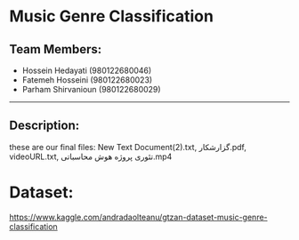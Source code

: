 # Music Genre Classification

## Team Members:
- Hossein Hedayati (980122680046)
- Fatemeh Hosseini (980122680023)
- Parham Shirvanioun (980122680029)
------------

## Description:
these are our final files:
New Text Document(2).txt, 
گزارشکار.pdf, 
videoURL.txt, 
تئوری پروژه هوش محاسباتی.mp4

# Dataset:
https://www.kaggle.com/andradaolteanu/gtzan-dataset-music-genre-classification

